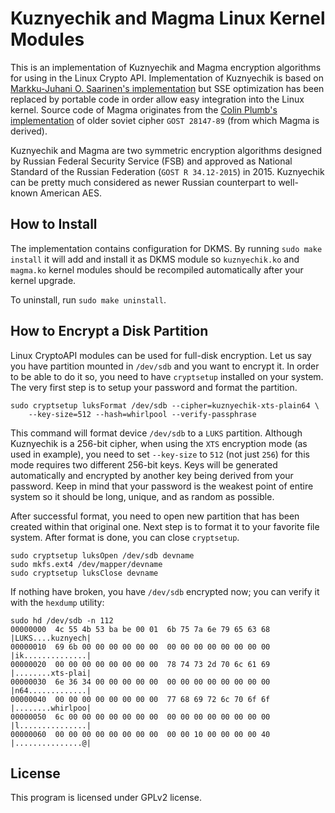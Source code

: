 Kuznyechik and Magma Linux Kernel Modules
=========================================
This is an implementation of Kuznyechik and Magma encryption algorithms for using in the Linux Crypto API. Implementation of Kuznyechik is based on [Markku-Juhani O. Saarinen's implementation](https://github.com/mjosaarinen/kuznechik) but SSE optimization has been replaced by portable code in order allow easy integration into the Linux kernel. Source code of Magma originates from the [Colin Plumb's implementation](https://www.schneier.com/sccd/GOST-PLU.ZIP) of older soviet cipher `GOST 28147-89` (from which Magma is derived).

Kuznyechik and Magma are two symmetric encryption algorithms designed by Russian Federal Security Service (FSB) and approved as National Standard of the Russian Federation (`GOST R 34.12-2015`) in 2015. Kuznyechik can be pretty much considered as newer Russian counterpart to well-known American AES.


## How to Install
The implementation contains configuration for DKMS. By running `sudo make install` it will add and install it as DKMS module so `kuznyechik.ko` and `magma.ko` kernel modules should be recompiled automatically after your kernel upgrade.

To uninstall, run `sudo make uninstall`.


## How to Encrypt a Disk Partition
Linux CryptoAPI modules can be used for full-disk encryption. Let us say you have partition mounted in `/dev/sdb` and you want to encrypt it. In order to be able to do it so, you need to have `cryptsetup` installed on your system. The very first step is to setup your password and format the partition.


```
sudo cryptsetup luksFormat /dev/sdb --cipher=kuznyechik-xts-plain64 \
	--key-size=512 --hash=whirlpool --verify-passphrase
```

This command will format device `/dev/sdb` to a `LUKS` partition. Although Kuznyechik is a 256-bit cipher, when using the `XTS` encryption mode (as used in example), you need to set `--key-size` to `512` (not just `256`) for this mode requires two different 256-bit keys. Keys will be generated automatically and encrypted by another key being derived from your password. Keep in mind that your password is the weakest point of entire system so it should be long, unique, and as random as possible.

After successful format, you need to open new partition that has been created within that original one. Next step is to format it to your favorite file system. After format is done, you can close `cryptsetup`.

```
sudo cryptsetup luksOpen /dev/sdb devname
sudo mkfs.ext4 /dev/mapper/devname
sudo cryptsetup luksClose devname
```

If nothing have broken, you have `/dev/sdb` encrypted now; you can verify it with the `hexdump` utility:


```
sudo hd /dev/sdb -n 112
00000000  4c 55 4b 53 ba be 00 01  6b 75 7a 6e 79 65 63 68  |LUKS....kuznyech|
00000010  69 6b 00 00 00 00 00 00  00 00 00 00 00 00 00 00  |ik..............|
00000020  00 00 00 00 00 00 00 00  78 74 73 2d 70 6c 61 69  |........xts-plai|
00000030  6e 36 34 00 00 00 00 00  00 00 00 00 00 00 00 00  |n64.............|
00000040  00 00 00 00 00 00 00 00  77 68 69 72 6c 70 6f 6f  |........whirlpoo|
00000050  6c 00 00 00 00 00 00 00  00 00 00 00 00 00 00 00  |l...............|
00000060  00 00 00 00 00 00 00 00  00 00 10 00 00 00 00 40  |...............@|
```


## License
This program is licensed under GPLv2 license.
